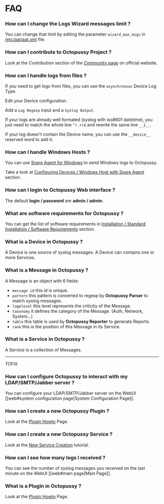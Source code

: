 FAQ 
===

### How can I change the Logs Wizard messages limit ?

You can change that limit by editing the parameter `wizard_max_msgs` in [/etc/aat/aat.xml](https://github.com/sebthebert/Octopussy/blob/master/etc/aat/aat.xml) file.

### How can I contribute to Octopussy Project ? 

Look at the Contribution section of the [Community page](http://www.octopussy.pm/community) on official website.

### How can I handle logs from files ?

If you need to get logs from files, you can use the `asynchronous` Device Log Type.

Edit your Device configuration.

Add a `Log Regexp` input and a `Syslog Output`.

If your logs are already well formated (syslog with iso8601 datetime), 
you just need to match the whole line `^(.+)$` and rewrite the same line `__1__`.

If your log doesn't contain the Device name, you can use the `__device__` reserved word to add it.

### How can I handle Windows Hosts ?

You can use [Snare Agent for Windows](http://www.intersectalliance.com/projects/SnareWindows/) to send Windows logs to Octopussy.

Take a look at [Configuring Devices / Windows Host with Snare Agent](https://github.com/sebthebert/Octopussy_Documentation/blob/master/02_Configuring_Devices.md#windows-host-with-snare-agent) section.

### How can I login to Octopussy Web interface ?

The default **login / password** are **admin / admin**.

### What are software requirements for Octopussy ?

You can get the list of software requirements in [Installation / Standard Installation / Software Requirements](https://github.com/sebthebert/Octopussy_Documentation/blob/master/01_Installation.md#software-requirements) section.

### What is a Device in Octopussy ?

A Device is one source of syslog messages.
A Device can contains one or more Services.

### What is a Message in Octopussy ?

A Message is an object with 6 fields: 

  * `message id` this id is unique.
  * `pattern` this pattern is converted to regexp by **Octopussy Parser** to match syslog messages.
  * `logelevel` this level represents the criticity of the Message.
  * `taxonomy` it defines the category of the Message. (Auth, Network, System...)
  * `table` this table is used by **Octopussy Reporter** to generate Reports. 
  * `rank` this is the position of this Message in its Service.

### What is a Service in Octopussy ?

A Service is a collection of Messages.


----------------
TOFIX
### How can I configure Octopussy to interact with my LDAP/SMTP/Jabber server ? 

You can configure your LDAP/SMTP/Jabber server on the WebUI [[web#system configuration page|System Configuration Page]].

### How can I create a new Octopussy Plugin ?

Look at the [Plugin Howto](http://www.octopussy.pm/documentation/howtos/plugin) Page.

### How can I create a new Octopussy Service ? 

Look at the [New Service Creation](http://www.octopussy.pm/documentation/tutorials/new_service) tutorial.

### How can I see how many logs I received ?

You can see the number of syslog messages you received on the last minute on the WebUI [[web#main page|Main Page]].

### What is a Plugin in Octopussy ?

Look at the [Plugin Howto](http://www.octopussy.pm/documentation/howtos/plugin) Page.
